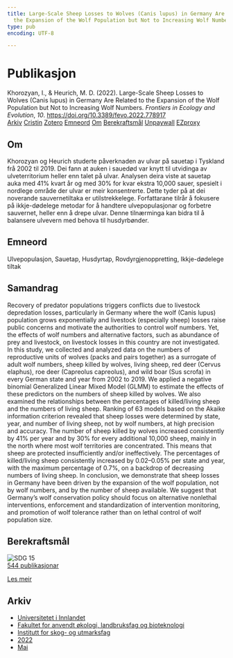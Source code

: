 ```yaml
---
title: Large-Scale Sheep Losses to Wolves (Canis lupus) in Germany Are Related to
  the Expansion of the Wolf Population but Not to Increasing Wolf Numbers
type: pub
encoding: UTF-8

---
```

<h1>Publikasjon</h1>
<article id="csl-bib-container-Z7VW5IP8" class="csl-bib-container">
  <div class="csl-bib-body"> <div class="csl-entry">Khorozyan, I., &#38; Heurich, M. D. (2022). Large-Scale Sheep Losses to Wolves (Canis lupus) in Germany Are Related to the Expansion of the Wolf Population but Not to Increasing Wolf Numbers. <i>Frontiers in Ecology and Evolution</i>, <i>10</i>. <a href="https://doi.org/10.3389/fevo.2022.778917">https://doi.org/10.3389/fevo.2022.778917</a></div> </div>
  <div class="csl-bib-buttons">
    <a href="#taxonomy-article-Z7VW5IP8" alt="archive" class="csl-bib-button">Arkiv</a>
    <a href="https://app.cristin.no/results/show.jsf?id=2025973" alt="Cristin" class="csl-bib-button">Cristin</a>
    <a href="http://zotero.org/groups/5881554/items/Z7VW5IP8" alt="Zotero" class="csl-bib-button">Zotero</a>
    <a href="#keywords-article-Z7VW5IP8" alt="keywords" class="csl-bib-button">Emneord</a>
    <a href="#about-article-Z7VW5IP8" alt="about_pub" class="csl-bib-button">Om</a>
    <a href="#sdg-article-Z7VW5IP8" alt="sdg" class="csl-bib-button">Berekraftsmål</a>
    <a href="https://www.frontiersin.org/articles/10.3389/fevo.2022.778917/pdf" alt="Unpaywall" class="csl-bib-button">Unpaywall</a>
    <a href="https://www.frontiersin.org/articles/10.3389/fevo.2022.778917/pdf" alt="EZproxy" class="csl-bib-button">EZproxy</a>
  </div>
  <div id="csl-bib-meta-container-Z7VW5IP8"></div>
</article>
<div id="csl-bib-meta-Z7VW5IP8" class="csl-bib-meta">
  <article id="about-article-Z7VW5IP8" class="about_pub-article">
    <h1>Om</h1>
    Khorozyan og Heurich studerte påverknaden av ulvar på sauetap i Tyskland frå 2002 til 2019. Dei fann at auken i sauedød var knytt til utvidinga av ulveterritorium heller enn talet på ulvar. Analysen deira viste at sauetap auka med 41% kvart år og med 30% for kvar ekstra 10,000 sauer, spesielt i nordlege område der ulvar er meir konsentrerte. Dette tyder på at dei noverande sauvernetiltaka er utilstrekkelege. Forfattarane tilrår å fokusere på ikkje-dødelege metodar for å handtere ulvepopulasjonar og forbetre sauvernet, heller enn å drepe ulvar. Denne tilnærminga kan bidra til å balansere ulvevern med behova til husdyrbønder.
  </article>
  <article id="keywords-article-Z7VW5IP8" class="keywords-article">
    <h1>Emneord</h1>
    Ulvepopulasjon, Sauetap, Husdyrtap, Rovdyrgjenoppretting, Ikkje-dødelege tiltak
  </article>
  <article id="abstract-article-Z7VW5IP8" class="abstract-article">
    <h1>Samandrag</h1>
    Recovery of predator populations triggers conflicts due to livestock depredation losses, particularly in Germany where the wolf (Canis lupus) population grows exponentially and livestock (especially sheep) losses raise public concerns and motivate the authorities to control wolf numbers. Yet, the effects of wolf numbers and alternative factors, such as abundance of prey and livestock, on livestock losses in this country are not investigated. In this study, we collected and analyzed data on the numbers of reproductive units of wolves (packs and pairs together) as a surrogate of adult wolf numbers, sheep killed by wolves, living sheep, red deer (Cervus elaphus), roe deer (Capreolus capreolus), and wild boar (Sus scrofa) in every German state and year from 2002 to 2019. We applied a negative binomial Generalized Linear Mixed Model (GLMM) to estimate the effects of these predictors on the numbers of sheep killed by wolves. We also examined the relationships between the percentages of killed/living sheep and the numbers of living sheep. Ranking of 63 models based on the Akaike information criterion revealed that sheep losses were determined by state, year, and number of living sheep, not by wolf numbers, at high precision and accuracy. The number of sheep killed by wolves increased consistently by 41% per year and by 30% for every additional 10,000 sheep, mainly in the north where most wolf territories are concentrated. This means that sheep are protected insufficiently and/or ineffectively. The percentages of killed/living sheep consistently increased by 0.02–0.05% per state and year, with the maximum percentage of 0.7%, on a backdrop of decreasing numbers of living sheep. In conclusion, we demonstrate that sheep losses in Germany have been driven by the expansion of the wolf population, not by wolf numbers, and by the number of sheep available. We suggest that Germany’s wolf conservation policy should focus on alternative nonlethal interventions, enforcement and standardization of intervention monitoring, and promotion of wolf tolerance rather than on lethal control of wolf population size.
  </article>
  <article id="sdg-article-Z7VW5IP8" class="sdg-article">
    <h1>Berekraftsmål</h1>
    <div class="sdg-container"><div id="sdg15" class="sdg">
        <img src="{{< params subfolder >}}images/sdg/sdg15_nn.png" class="image" alt="SDG 15">
        <div class="sdg-overlay">
          <a href="{{< params subfolder >}}nn/archive/?sdg=15#archive" class="sdg-publication-count"><span>544</span> publikasjonar</a>
          <p><a href="https://fn.no/om-fn/fns-baerekraftsmaal/livet-paa-land?lang=nno-NO" class="sdg-read-more">Les meir</a></p>
        </div>
      </div></div>
  </article>
  <article id="taxonomy-article-Z7VW5IP8" class="taxonomy-article">
    <h1>Arkiv</h1>
    <ul>
      <li><a href="{{< params subfolder >}}nn/archive/?key=3DCRN523">Universitetet i Innlandet</a></li>
      <li><a href="{{< params subfolder >}}nn/archive/?key=T77LXH6D">Fakultet for anvendt økologi, landbruksfag og bioteknologi</a></li>
      <li><a href="{{< params subfolder >}}nn/archive/?key=7TRARPE3">Institutt for skog- og utmarksfag</a></li>
      <li><a href="{{< params subfolder >}}nn/archive/?key=H9K9UC39">2022</a></li>
      <li><a href="{{< params subfolder >}}nn/archive/?key=YAL942HZ">Mai</a></li>
    </ul>
  </article>
</div>
